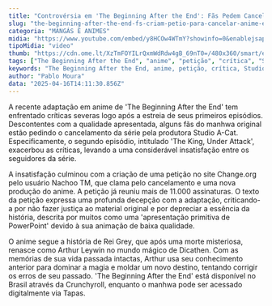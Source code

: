 ```yaml
---
title: "Controvérsia em 'The Beginning After the End': Fãs Pedem Cancelamento do Anime"
slug: "the-beginning-after-the-end-fs-criam-petio-para-cancelar-anime-entenda"
categoria: "MANGÁS E ANIMES"
midia: "https://www.youtube.com/embed/y8HCOw4WTmY?showinfo=0&enablejsapi=1"
tipoMidia: "video"
thumb: "https://cdn.ome.lt/XzTmFOYILrQxmWdRdw4gB_69nT0=/480x360/smart/extras/conteudos/Design_sem_nome_3_KMhVztk.jpg"
tags: ["The Beginning After the End", "anime", "petição", "crítica", "Studio A-Cat", "Crunchyroll", "manhwa"]
keywords: "The Beginning After the End, anime, petição, crítica, Studio A-Cat, Crunchyroll, manhwa"
author: "Pablo Moura"
data: "2025-04-16T14:11:30.856Z"
---
```


A recente adaptação em anime de 'The Beginning After the End' tem enfrentado críticas severas logo após a estreia de seus primeiros episódios. Descontentes com a qualidade apresentada, alguns fãs do manhwa original estão pedindo o cancelamento da série pela produtora Studio A-Cat. Especificamente, o segundo episódio, intitulado 'The King, Under Attack', exacerbou as críticas, levando a uma considerável insatisfação entre os seguidores da série.

A insatisfação culminou com a criação de uma petição no site Change.org pelo usuário Nachoo TM, que clama pelo cancelamento e uma nova produção do anime. A petição já reuniu mais de 11.000 assinaturas. O texto da petição expressa uma profunda decepção com a adaptação, criticando-a por não fazer justiça ao material original e por depreciar a essência da história, descrita por muitos como uma 'apresentação primitiva de PowerPoint' devido à sua animação de baixa qualidade.

O anime segue a história de Rei Grey, que após uma morte misteriosa, renasce como Arthur Leywin no mundo mágico de Dicathen. Com as memórias de sua vida passada intactas, Arthur usa seu conhecimento anterior para dominar a magia e moldar um novo destino, tentando corrigir os erros de seu passado. 'The Beginning After the End' está disponível no Brasil através da Crunchyroll, enquanto o manhwa pode ser acessado digitalmente via Tapas.